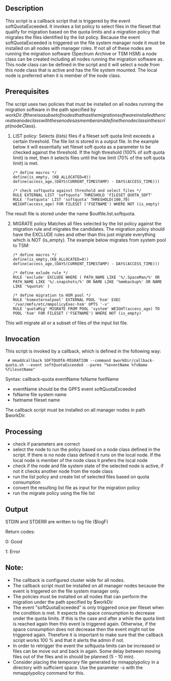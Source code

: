 ## Description

This script is a callback script that is triggered by the event softQuotaExceeded. It invokes a list policy to select files in the fileset that qualify for migration based on the quota limits and a migration policy that migrates the files identified by the list policy. Because the event softQuotaExceeded is triggered on the file system manager node it must be installed on all nodes with manager roles. If not all of these nodes are running the migration software (Spectrum Archive or TSM HSM) a node class can be created including all nodes running the migration software as. This node class can be defined in the script and it will select a node from this node class that is active and has the file system mounted. The local node is preferred when it is member of the node class. 


## Prerequisites

The script uses two policies that must be installed on all nodes running the migration software in the path specified by $workDir. If there is a subset of nodes that has the migration software installed then create a node class with these nodes as member and define the node class in the script ($nodeClass).

1. LIST policy:
Selects (lists) files if a fileset soft quota limit exceeds a certain threshold. The file list is stored in a output  file. In the example below it will essentially set fileset soft quota as a parameter to be checked against the threshold. If the high threshold (100% of soft quota limit) is met, then it selects files until the low limit (70% of the soft quota limit) is met.

       /* define macros */
       define(is_empty, (KB_ALLOCATED=0))
       define(access_age,(DAYS(CURRENT_TIMESTAMP) - DAYS(ACCESS_TIME)))
  
       /* check softquota against threshold and select files */
       RULE EXTERNAL LIST 'softquota' THRESHOLD 'FILESET_QUOTA_SOFT'
       RULE 'fsetquota' LIST 'softquota' THRESHOLD(100,70) WEIGHT(access_age) FOR FILESET ('FSETNAME') WHERE NOT (is_empty)

The result file is stored under the name $outfile.list.softquota. 

2. MIGRATE policy
Matches all files selected by the list policy against the migration rule and migrates the candidates. The migration policy should have the EXCLUDE rules and other than this just migrate everything which is NOT (is_empty). The example below migrates from system pool to TSM:

       /* define macros */
       define(is_empty,(KB_ALLOCATED=0))
       define(access_age,(DAYS(CURRENT_TIMESTAMP) - DAYS(ACCESS_TIME)))

       /* define exlude rule */
       RULE 'exclude' EXCLUDE WHERE ( PATH_NAME LIKE '%/.SpaceMan/%' OR PATH_NAME LIKE '%/.snapshots/%' OR NAME LIKE '%mmbackup%' OR NAME LIKE '%quota%' )

       /* define migration to HSM pool */
       RULE 'hsmexternalpool' EXTERNAL POOL 'hsm' EXEC '/var/mmfs/etc/mmpolicyExec-hsm' OPTS '-v'
       RULE 'quotaMig' MIGRATE FROM POOL 'system' WEIGHT(access_age) TO POOL 'hsm' FOR FILESET ('FSETNAME') WHERE NOT (is_empty)

This will migrate all or a subset of files of the input list file. 

## Invocation

This script is invoked by a callback, which is defined in the following way:

     # mmaddcallback SOFTQUOTA-MIGRATION --command $workDir/callback-quota.sh --event softQuotaExceeded --parms "%eventName %fsName %filesetName"

Syntax: callback-quota eventName fsName fsetName

- eventName 	should be the GPFS event softQuotaExceeded
- fsName 		file system name 
- fsetname 		fileset name

The callback script must be installed on all manager nodes in path $workDir. 


## Processing

- check if parameters are correct
- select the node to run the policy based on a node class defined in the script. If there is no node class defined it runs on the local node. If the local node is member of the node class it prefers the local node
- check if the node and file system state of the selected node is active, if not it checks another node from the node class
- run the list policy and create list of selected files based on quota consumption
- convert the resulting list file as input for the migration policy
- run the migrate policy using the file list


## Output

STDIN and STDERR are written to log file ($logF)

Return codes:

  0: Good
  
  1: Error


## Note:

- The callback is configured cluster wide for all nodes.
- The callback script must be installed on all manager nodes because the event is triggered on the file system manager only. 
- The policies must be installed on all nodes that can perform the migration under the path specified by $workDir
- The event "softQuotaExceeded" is only triggered once per fileset when the condition is met. It expects the space consumption to decrease under the quota limits. If this is the case and after a while the quota limit is reached again then this event is triggered again. Otherwise, if the space consumption does not decrease then the event might not be triggered again. Therefore it is important to make sure that the callback script works 100 % and that it alerts the admin if not. 
- In order to retrigger the event the softquota limits can be increased or files can be move out and back in again. Some delay between moving files out of the files and in should be planned (5 - 10 min).  
- Consider placing the temporary file generated by mmapplypolicy in a directory with sufficient space. Use the parameter -s with the mmapplypolicy command for this. 

